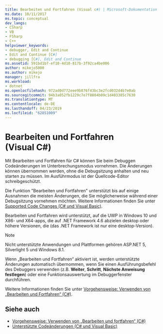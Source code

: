 ```yaml
---
title: Bearbeiten und Fortfahren (Visual c#) | Microsoft-Dokumentation
ms.date: 10/11/2017
ms.topic: conceptual
dev_langs:
- CSharp
- VB
- FSharp
- C++
helpviewer_keywords:
- debugger, Edit and Continue
- Edit and Continue [C#]
- debugging [C#], Edit and Continue
ms.assetid: 591bd1b7-ef10-4d10-817b-3f92ca4be006
author: mikejo5000
ms.author: mikejo
manager: jillfra
ms.workload:
- dotnet
ms.openlocfilehash: 972ad0d772eee9b876f43bc3e2fcd032d4b7e0ab
ms.sourcegitcommit: 94b3a052fb1229c7e7f8804b09c1d403385c7630
ms.translationtype: MT
ms.contentlocale: de-DE
ms.lasthandoff: 04/23/2019
ms.locfileid: "62851009"
---
```

# <a name="edit-and-continue-visual-c"></a>Bearbeiten und Fortfahren (Visual C#)
 Mit Bearbeiten und Fortfahren für C# können Sie beim Debuggen Codeänderungen im Unterbrechungsmodus vornehmen. Die Änderungen können übernommen werden, ohne die Debugsitzung anhalten und neu starten zu müssen. Im Ausführmodus ist der Quellcode-Editor schreibgeschützt.

 Die Funktion "Bearbeiten und Fortfahren" unterstützt bis auf einige Ausnahmen die meisten Änderungen, die Sie möglicherweise während einer Debugsitzung vornehmen möchten. Weitere Informationen finden Sie unter [Supported Code Changes (C# und Visual Basic)](../debugger/supported-code-changes-csharp.md).

 Bearbeiten und Fortfahren wird unterstützt, auf die UWP in Windows 10 und X86- und X64-apps, die auf .NET Framework 4.6 abzielen desktop oder höhere Versionen, die (das .NET Framework ist nur eine desktop-Version).

 > [!NOTE]
 > Nicht unterstützte Anwendungen und Plattformen gehören ASP.NET 5, Silverlight 5 und Windows 8.1.

 Wenn „Bearbeiten und Fortfahren“ aktiviert ist, werden unterstützte Änderungen automatisch übernommen, wenn Sie einen Ausführungsbefehl des Debuggers verwenden (z.B. **Weiter**, **Schritt**, **Nächste Anweisung festlegen**) oder eine Funktionsauswertung im Debuggerfenster durchführen.

 Weitere Informationen finden Sie unter [Vorgehensweise: Verwenden von „Bearbeiten und Fortfahren“ (C#)](../debugger/how-to-use-edit-and-continue-csharp.md).

## <a name="see-also"></a>Siehe auch
- [Vorgehensweise: Verwenden von „Bearbeiten und fortfahren“ (C#)](../debugger/how-to-use-edit-and-continue-csharp.md)
- [Unterstützte Codeänderungen (C# und Visual Basic)](../debugger/supported-code-changes-csharp.md)